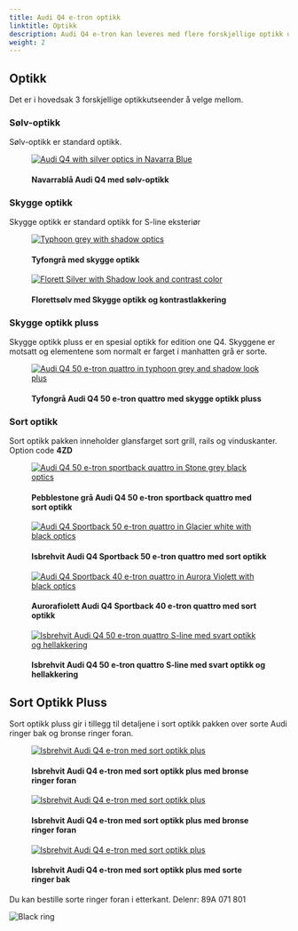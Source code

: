 ```yaml
---
title: Audi Q4 e-tron optikk
linktitle: Optikk
description: Audi Q4 e-tron kan leveres med flere forskjellige optikk utseender.
weight: 2
---
```

<!-- markdownlint-disable MD033 -->

## Optikk

Det er i hovedsak 3 forskjellige optikkutseender å velge mellom.

### Sølv-optikk

Sølv-optikk er standard optikk.

<figure>
    <a href="https://media.electrichasgoneaudi.net/multimedia/models/q4-e-tron/exterior/optics/https://media.electrichasgoneaudi.net/multimedia/models/q4-e-tron/exterior/optics/silveroptics.jpg">
        <img src="https://media.electrichasgoneaudi.net/multimedia/models/q4-e-tron/exterior/optics/silveropticss.jpg" alt="Audi Q4 with silver optics in Navarra Blue" title="Audi Q4 with silver optics in Navarra Blue">
    </a>
    <figcaption><h4>Navarrablå Audi Q4 med sølv-optikk</h4></figcaption>
</figure>

### Skygge optikk

Skygge optikk er standard optikk for S-line eksteriør

<figure>
    <a href="https://media.electrichasgoneaudi.net/multimedia/models/q4-e-tron/exterior/optics/https://media.electrichasgoneaudi.net/multimedia/models/q4-e-tron/exterior/optics/shadowlook.jpg">
        <img src="https://media.electrichasgoneaudi.net/multimedia/models/q4-e-tron/exterior/optics/shadowlooks.jpg" alt="Typhoon grey with shadow optics" title="Typhoon grey with shadow optics">
    </a>
    <figcaption><h4>Tyfongrå med skygge optikk</h4></figcaption>
</figure>

<figure>
    <a href="https://media.electrichasgoneaudi.net/multimedia/models/q4-e-tron/exterior/optics/https://media.electrichasgoneaudi.net/multimedia/models/q4-e-tron/exterior/optics/shadowlook2.jpg">
        <img src="https://media.electrichasgoneaudi.net/multimedia/models/q4-e-tron/exterior/optics/shadowlook2s.jpg" alt="Florett Silver with Shadow look and contrast color" title="Florett Silver with Shadow look and contrast color">
    </a>
    <figcaption><h4>Florettsølv med Skygge optikk og kontrastlakkering</h4></figcaption>
</figure>

### Skygge optikk pluss

Skygge optikk pluss er en spesial optikk for edition one Q4. Skyggene er motsatt og elementene som normalt er farget i manhatten grå er sorte.

<figure>
    <a href="https://media.electrichasgoneaudi.net/multimedia/models/q4-e-tron/exterior/optics/https://media.electrichasgoneaudi.net/multimedia/models/q4-e-tron/exterior/optics/paint_typhoongrey_1.jpg">
        <img src="https://media.electrichasgoneaudi.net/multimedia/models/q4-e-tron/exterior/optics/paint_typhoongrey_1s.jpg" alt="Audi Q4 50 e-tron quattro in typhoon grey and shadow look plus" title="Audi Q4 50 e-tron quattro in typhoon grey and shadow look plus">
    </a>
    <figcaption><h4>Tyfongrå Audi Q4 50 e-tron quattro med skygge optikk pluss</h4></figcaption>
</figure>

### Sort optikk

Sort optikk pakken inneholder glansfarget sort grill, rails og vinduskanter. Option code **4ZD**

<figure>
    <a href="https://media.electrichasgoneaudi.net/multimedia/models/q4-e-tron/exterior/optics/https://media.electrichasgoneaudi.net/multimedia/models/q4-e-tron/exterior/optics/optics_black_1.jpg">
        <img src="https://media.electrichasgoneaudi.net/multimedia/models/q4-e-tron/exterior/optics/optics_black_1s.jpg" alt="Audi Q4 50 e-tron sportback quattro in Stone grey black optics" title="Audi Q4 50 e-tron sportback quattro in Stone grey black optics">
    </a>
    <figcaption><h4>Pebblestone grå Audi Q4 50 e-tron sportback quattro med sort optikk</h4></figcaption>
</figure>

<figure>
    <a href="https://media.electrichasgoneaudi.net/multimedia/models/q4-e-tron/exterior/optics/https://media.electrichasgoneaudi.net/multimedia/models/q4-e-tron/exterior/optics/paint_glacierwhite_5.jpg">
        <img src="https://media.electrichasgoneaudi.net/multimedia/models/q4-e-tron/exterior/optics/paint_glacierwhite_5s.jpg" alt="Audi Q4 Sportback 50 e-tron quattro in Glacier white with black optics" title="Audi Q4 Sportback 50 e-tron quattro in Glacier white with black optics">
    </a>
    <figcaption><h4>Isbrehvit Audi Q4 Sportback 50 e-tron quattro med sort optikk</h4></figcaption>
</figure>

<figure>
    <a href="https://media.electrichasgoneaudi.net/multimedia/models/q4-e-tron/exterior/optics/https://media.electrichasgoneaudi.net/multimedia/models/q4-e-tron/exterior/optics/paint_auroraviolet_4.jpg">
        <img src="https://media.electrichasgoneaudi.net/multimedia/models/q4-e-tron/exterior/optics/paint_auroraviolet_4s.jpg" alt="Audi Q4 Sportback 40 e-tron quattro in Aurora Violett with black optics" title="Audi Q4 Sportback 40 e-tron quattro in Aurora Violett with black optics">
    </a>
    <figcaption><h4>Aurorafiolett Audi Q4 Sportback 40 e-tron quattro med sort optikk</h4></figcaption>
</figure>

<figure>
    <a href="https://media.electrichasgoneaudi.net/multimedia/models/q4-e-tron/exterior/optics/https://media.electrichasgoneaudi.net/multimedia/models/q4-e-tron/exterior/optics/paint_glacierwhite_15.jpg">
        <img src="https://media.electrichasgoneaudi.net/multimedia/models/q4-e-tron/exterior/optics/paint_glacierwhite_15s.jpg" alt="Isbrehvit Audi Q4 50 e-tron quattro S-line med svart optikk og hellakkering" title="Isbrehvit Audi Q4 50 e-tron quattro S-line med svart optikk og hellakkering">
    </a>
    <figcaption><h4>Isbrehvit Audi Q4 50 e-tron quattro S-line med svart optikk og hellakkering</h4></figcaption>
</figure>

## Sort Optikk Pluss

Sort optikk pluss gir i tillegg til detaljene i sort optikk pakken over sorte Audi ringer bak og bronse ringer foran.

<figure>
    <a href="https://media.electrichasgoneaudi.net/multimedia/models/q4-e-tron/exterior/optics/https://media.electrichasgoneaudi.net/multimedia/models/q4-e-tron/exterior/optics/blackopticsplus_1.jpg">
        <img src="https://media.electrichasgoneaudi.net/multimedia/models/q4-e-tron/exterior/optics/blackopticsplus_1s.jpg" alt="Isbrehvit Audi Q4 e-tron med sort optikk plus" title="Isbrehvit Audi Q4 e-tron med sort optikk plus">
    </a>
    <figcaption><h4>Isbrehvit Audi Q4 e-tron med sort optikk plus med bronse ringer foran</h4></figcaption>
</figure>

<figure>
    <a href="https://media.electrichasgoneaudi.net/multimedia/models/q4-e-tron/exterior/optics/https://media.electrichasgoneaudi.net/multimedia/models/q4-e-tron/exterior/optics/blackopticsplus_3.jpg">
        <img src="https://media.electrichasgoneaudi.net/multimedia/models/q4-e-tron/exterior/optics/blackopticsplus_3s.jpg" alt="Isbrehvit Audi Q4 e-tron med sort optikk plus" title="Isbrehvit Audi Q4 e-tron med sort optikk plus">
    </a>
    <figcaption><h4>Isbrehvit Audi Q4 e-tron med sort optikk plus med bronse ringer foran</h4></figcaption>
</figure>

<figure>
    <a href="https://media.electrichasgoneaudi.net/multimedia/models/q4-e-tron/exterior/optics/https://media.electrichasgoneaudi.net/multimedia/models/q4-e-tron/exterior/optics/blackopticsplus_2.jpg">
        <img src="https://media.electrichasgoneaudi.net/multimedia/models/q4-e-tron/exterior/optics/blackopticsplus_2s.jpg" alt="Isbrehvit Audi Q4 e-tron med sort optikk plus" title="Isbrehvit Audi Q4 e-tron med sort optikk plus">
    </a>
    <figcaption><h4>Isbrehvit Audi Q4 e-tron med sort optikk plus med sorte ringer bak</h4></figcaption>
</figure>

Du kan bestille sorte ringer foran i etterkant. Delenr: 89A 071 801

![Black ring](https://media.electrichasgoneaudi.net/multimedia/models/q4-e-tron/exterior/optics/blackringcomparison.jpg "Bronze vs chrome ringer foran")